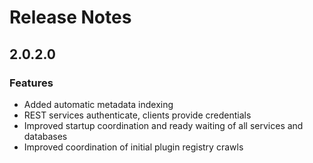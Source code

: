 # Release Notes

## 2.0.2.0

### Features

*   Added automatic metadata indexing
*   REST services authenticate, clients provide credentials
*   Improved startup coordination and ready waiting of all services and databases
*   Improved coordination of initial plugin registry crawls
